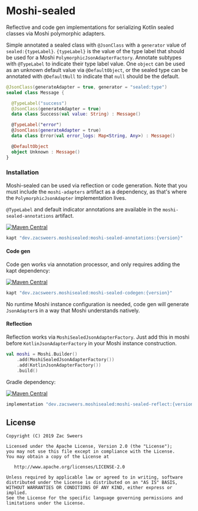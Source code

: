 Moshi-sealed
============

Reflective and code gen implementations for serializing Kotlin sealed classes via Moshi polymorphic adapters.

Simple annotated a sealed class with `@JsonClass` with a `generator` value of `sealed:{typeLabel}`.
 `{typeLabel}` is the value of the type label that should be used for a Moshi 
 `PolymorphicJsonAdapterFactory`. Annotate subtypes with `@TypeLabel` to indicate their type label 
 value. One `object` can be used as an unknown default value via `@DefaultObject`, or the sealed 
 type can be annotated with `@DefaultNull` to indicate that `null` should be the default.

```kotlin
@JsonClass(generateAdapter = true, generator = "sealed:type")
sealed class Message {

  @TypeLabel("success")
  @JsonClass(generateAdapter = true)
  data class Success(val value: String) : Message()

  @TypeLabel("error")
  @JsonClass(generateAdapter = true)
  data class Error(val error_logs: Map<String, Any>) : Message()

  @DefaultObject
  object Unknown : Message()
}
```

### Installation

Moshi-sealed can be used via reflection or code generation. Note that you must include the 
`moshi-adapters` artifact as a dependency, as that's where the `PolymorphicJsonAdapter` implementation
lives.

`@TypeLabel` and default indicator annotations are available in the `moshi-sealed-annotations` artifact.

[![Maven Central](https://img.shields.io/maven-central/v/dev.zacsweers.moshisealed/moshi-sealed-annotations.svg)](https://mvnrepository.com/artifact/dev.zacsweers.moshisealed/moshi-sealed-annotations)
```gradle
kapt "dev.zacsweers.moshisealed:moshi-sealed-annotations:{version}"
```

#### Code gen

Code gen works via annotation processor, and only requires adding the kapt dependency:

[![Maven Central](https://img.shields.io/maven-central/v/dev.zacsweers.moshisealed/moshi-sealed-codegen.svg)](https://mvnrepository.com/artifact/dev.zacsweers.moshisealed/moshi-sealed-codegen)
```gradle
kapt "dev.zacsweers.moshisealed:moshi-sealed-codegen:{version}"
```

No runtime Moshi instance configuration is needed, code gen will generate `JsonAdapter`s in a way that Moshi understands
natively.

#### Reflection

Reflection works via `MoshiSealedJsonAdapterFactory`. Just add this in moshi before 
`KotlinJsonAdapterFactory` in your Moshi instance construction.

```kotlin
val moshi = Moshi.Builder()
    .add(MoshiSealedJsonAdapterFactory())
    .add(KotlinJsonAdapterFactory())
    .build()
```

Gradle dependency:

[![Maven Central](https://img.shields.io/maven-central/v/dev.zacsweers.moshisealed/moshi-sealed-reflect.svg)](https://mvnrepository.com/artifact/dev.zacsweers.moshisealed/moshi-sealed-reflect)
```gradle
implementation "dev.zacsweers.moshisealed:moshi-sealed-reflect:{version}"
```

License
-------

    Copyright (C) 2019 Zac Sweers

    Licensed under the Apache License, Version 2.0 (the "License");
    you may not use this file except in compliance with the License.
    You may obtain a copy of the License at

       http://www.apache.org/licenses/LICENSE-2.0

    Unless required by applicable law or agreed to in writing, software
    distributed under the License is distributed on an "AS IS" BASIS,
    WITHOUT WARRANTIES OR CONDITIONS OF ANY KIND, either express or implied.
    See the License for the specific language governing permissions and
    limitations under the License.
